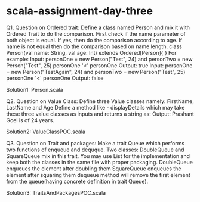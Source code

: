 # scala-assignment-day-three

Q1. Question on Ordered trait:
	Define a class named Person and mix it with Ordered Trait to do the comparison.
	First check if the name parameter of both object is equal. If yes, then do the comparison according
	to age.
	If name is not equal then do the comparison based on name length.
	class Person(val name: String, val age: Int) extends Ordered[Person]{
	}
	For example:
		Input: personOne = new Person("Test", 24) and personTwo = new Person("Test", 25)
		personOne '<' personOne
		Output: true
		Input: personOne = new Person("TestAgain", 24) and personTwo = new Person("Test", 25)
		personOne '<' personOne
		Output: false

Solution1: Person.scala

Q2. Question on Value Class:
	Define three Value classes namely: FirstName, LastName and Age
	Define a method like - displayDetails which may take these three value classes as inputs and returns
	a string as:
		Output: Prashant Goel is of 24 years.

Solution2: ValueClassPOC.scala

Q3. Question on Trait and packages:
	Make a trait Queue which performs two functions of enqueue and dequque.
	Two classes: DoubleQueue and SquareQueue mix in this trait.
	You may use List for the implementation and keep both the classes in the same file with proper
	packaging.
	DoubleQueue enqueues the element after doubling them
	SquareQueue enqueues the element after squaring them
	dequeue method will remove the first element from the queue(having concrete definition in trait
	Queue).

Solution3: TraitsAndPackagesPOC.scala
